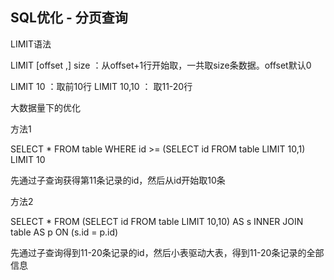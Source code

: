 SQL优化 - 分页查询
-

LIMIT语法

LIMIT [offset ,] size ：从offset+1行开始取，一共取size条数据。offset默认0

LIMIT 10 ：取前10行
LIMIT 10,10 ： 取11-20行

大数据量下的优化

方法1 

SELECT * FROM table 
WHERE id >= (SELECT id FROM table LIMIT 10,1)
LIMIT 10

先通过子查询获得第11条记录的id，然后从id开始取10条

方法2

SELECT * FROM (SELECT id FROM table LIMIT 10,10) AS s
INNER JOIN table AS p ON (s.id = p.id)

先通过子查询得到11-20条记录的id，然后小表驱动大表，得到11-20条记录的全部信息